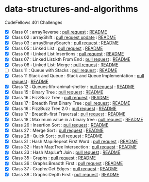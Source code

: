 # data-structures-and-algorithms
CodeFellows 401 Challenges

 - [x] Class 01 : arrayReverse : [pull request](https://github.com/astrokd/data-structures-and-algorithms/pull/30) : [README](https://github.com/astrokd/data-structures-and-algorithms/blob/master/challenges/arrayReverse/README.md)
 - [x] Class 02 : arrayShift : [pull request update](https://github.com/astrokd/data-structures-and-algorithms/pull/32) : [README](https://github.com/astrokd/data-structures-and-algorithms/blob/master/challenges/arrayShift/README.md)
 - [x] Class 03 : arrayBinarySearch : [pull request](https://github.com/astrokd/data-structures-and-algorithms/pull/33) : [README](https://github.com/astrokd/data-structures-and-algorithms/blob/master/challenges/arrayBinarySearch/README.md)
 - [x] Class 05 : Linked List : [pull request](https://github.com/astrokd/data-structures-and-algorithms/pull/34) : [README](https://github.com/astrokd/data-structures-and-algorithms/blob/master/challenges/Data-Structures/linkedList/README.md)
 - [x] Class 06 : Linked List:Insertions : [pull request](https://github.com/astrokd/data-structures-and-algorithms/pull/36) : [README](https://github.com/astrokd/data-structures-and-algorithms/blob/master/challenges/Data-Structures/llInsertions/README.md)
 - [x] Class 07 : Linked List:kth From End : [pull request](https://github.com/astrokd/data-structures-and-algorithms/pull/37) : [README](https://github.com/astrokd/data-structures-and-algorithms/blob/master/challenges/Data-Structures/llkthfromend/README.md)
 - [x] Class 08 : Linked List: Merge : [pull request](https://github.com/astrokd/data-structures-and-algorithms/pull/38) : [README](https://github.com/astrokd/data-structures-and-algorithms/blob/master/challenges/Data-Structures/llMerge/README.md)
 - [ ] Class 11 : Queue with Stacks : [pull request](https://github.com/astrokd/data-structures-and-algorithms/pull/41) : [README](https://github.com/astrokd/data-structures-and-algorithms/blob/master/challenges/queueWithStacks/README.md)
 - [x] Class 11 Stack and Queue : Stack and Queue Implementation : [pull request](https://github.com/astrokd/data-structures-and-algorithms/pull/39) : [README](https://github.com/astrokd/data-structures-and-algorithms/blob/master/challenges/stacksAndQueues/README.md)
 - [x] Class 12 : Queues:fifo-animal-shelter : [pull request](https://github.com/astrokd/data-structures-and-algorithms/pull/42) : [README](https://github.com/astrokd/data-structures-and-algorithms/blob/master/challenges/fifoAnimalShelter/README.md)
 - [x] Class 15 : Binary Tree : [pull request](https://github.com/astrokd/data-structures-and-algorithms/pull/43) : [README](https://github.com/astrokd/data-structures-and-algorithms/blob/master/challenges/tree/README.md)
 - [x] Class 16 : FizzBuzz Tree : [pull request](https://github.com/astrokd/data-structures-and-algorithms/pull/44) : [README](https://github.com/astrokd/data-structures-and-algorithms/blob/master/challenges/fizzBuzzTree/README.md)
 - [x] Class 17 : Breadth First Binary Tree : [pull request](https://github.com/astrokd/data-structures-and-algorithms/pull/45) : [README](https://github.com/astrokd/data-structures-and-algorithms/blob/master/challenges/BinaryTree/README.md)
 - [x] Class 16 : FizzBuzz Tree 2.0 : [pull request](https://github.com/astrokd/data-structures-and-algorithms/pull/46) : [README](https://github.com/astrokd/data-structures-and-algorithms/blob/master/challenges/fizzBuzzTree/README.md)
 - [x] Class 17 : Breadth-first Traversal : [pull request](https://github.com/astrokd/data-structures-and-algorithms/pull/45) : [README](https://github.com/astrokd/data-structures-and-algorithms/blob/master/challenges/BinaryTree/README.md)
 - [x] Class 18 : Maximum value in a binary tree : [pull request](https://github.com/astrokd/data-structures-and-algorithms/pull/47) : [README](https://github.com/astrokd/data-structures-and-algorithms/blob/master/challenges/FindMaxBinaryTree/README.md)
 - [x] Class 26 : Insertion Sort : [pull request](https://github.com/astrokd/data-structures-and-algorithms/pull/49) : [README](https://github.com/astrokd/data-structures-and-algorithms/tree/master/challenges/insertSort)
 - [x] Class 27 : Merge Sort : [pull request](https://github.com/astrokd/data-structures-and-algorithms/pull/50) : [README](https://github.com/astrokd/data-structures-and-algorithms/blob/master/challenges/mergeSort/README.md)
 - [x] Class 28 : Quick Sort : [pull request](https://github.com/astrokd/data-structures-and-algorithms/pull/51) : [README](https://github.com/astrokd/data-structures-and-algorithms/blob/master/challenges/quickSort/README.md)
 - [x] Class 31 : Hash Map:Repeat First Word : [pull request](https://github.com/astrokd/data-structures-and-algorithms/pull/52) : [README](https://github.com/astrokd/data-structures-and-algorithms/blob/master/challenges/repeatedWord/README.md)
 - [x] Class 32 : Hash Map:Tree Intersection : [pull request](https://github.com/astrokd/data-structures-and-algorithms/pull/53) : [README](https://github.com/astrokd/data-structures-and-algorithms/tree/master/challenges/treeIntersection)
 - [x] Class 33 : Hash Map:Left Join : [pull request](https://github.com/astrokd/data-structures-and-algorithms/pull/54) : [README](https://github.com/astrokd/data-structures-and-algorithms/blob/master/challenges/leftJoin/README.md)
 - [x] Class 35 : Graphs : [pull request](https://github.com/astrokd/data-structures-and-algorithms/pull/55) : [README](https://github.com/astrokd/data-structures-and-algorithms/blob/master/challenges/graph/README.md)
 - [x] Class 36 : Graphs:Breadth First : [pull request](https://github.com/astrokd/data-structures-and-algorithms/pull/56) : [README](https://github.com/astrokd/data-structures-and-algorithms/blob/master/challenges/breadthFirst/README.md)
 - [x] Class 37 : Graphs:Get Edges : [pull request](https://github.com/astrokd/data-structures-and-algorithms/pull/57) : [README](https://github.com/astrokd/data-structures-and-algorithms/blob/master/challenges/getEdge/README.md)
 - [x] Class 38 : Graphs:Depth First : [pull request](https://github.com/astrokd/data-structures-and-algorithms/pull/58) : [README](https://github.com/astrokd/data-structures-and-algorithms/blob/master/challenges/depthFirst/README.md)
